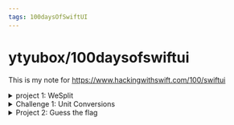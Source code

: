 ```yaml
---
tags: 100daysOfSwiftUI
---
```

#  ytyubox/100daysofswiftui

This is my note for https://www.hackingwithswift.com/100/swiftui
<details><summary>project 1: WeSplit</summary>
<p>

Learned: 
1. two way binding
2. style by `PickStyle`

Confused: 
1. How to dismiss keyboard?

![](project1wesplit/WeSplit/WeSplit.gif)



</p>
</details>
 
 <details><summary>Challenge 1: Unit Conversions  </summary>
 <p>
 
 Learned: 
 1. Knowledge in Foundation, `Measurement`, `MeasurementFormatter`
 2. Conputed `View`
 
 Confused: 
 1. Mesurement's unit string locale for tempture, will be `degree Celsius`, not `Celsius`?
 
 ![](/Challenge1UnitConversions/UnitConversions.gif)
 
 </p>
 </details>

<details><summary>Project 2: Guess the flag</summary>
<p>

Learned:
1. ZStack order is back to front 
2. Background color extend to safe area
3. SF Image by Image(systemName:)
4. Image renderingMode to fix the look in the Button
5. Alert by Bool 

Confused: 
1. Text in Stack, and it's frame is always try to fit smallest
2. Text sometimes will be `"Somet..."`, for some String? 

![](project2guesstheflag/GuessTheFlags.gif)

</p>
</details>


